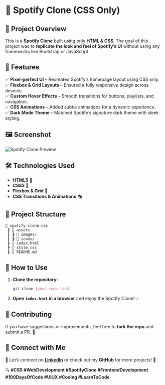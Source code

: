 # 🎵 Spotify Clone (CSS Only)

## 🚀 Project Overview
This is a **Spotify Clone** built using only **HTML & CSS**. The goal of this project was to **replicate the look and feel of Spotify’s UI** without using any frameworks like Bootstrap or JavaScript.

## 🎨 Features
✅ **Pixel-perfect UI** – Recreated Spotify’s homepage layout using CSS only.  
✅ **Flexbox & Grid Layouts** – Ensured a fully responsive design across devices.  
✅ **Custom Hover Effects** – Smooth transitions for buttons, playlists, and navigation.  
✅ **CSS Animations** – Added subtle animations for a dynamic experience.  
✅ **Dark Mode Theme** – Matched Spotify’s signature dark theme with sleek styling.  

## 🖼️ Screenshot
![Spotify Clone Preview](https://drive.google.com/file/d/11lbuScDEufGKUNJu6HWo2rgPNB4-nfwU/view?usp=sharing)

## 🛠️ Technologies Used
- **HTML5** 📄
- **CSS3** 🎨
- **Flexbox & Grid** 📐
- **CSS Transitions & Animations** 🎭

## 📂 Project Structure
```
📁 spotify-clone-css
 ┣ 📂 assets
 ┃ ┣ 🎵 images/
 ┃ ┣ 🎵 icons/
 ┣ 📜 index.html
 ┣ 📜 style.css
 ┣ 📜 README.md
```

## 📌 How to Use
1. **Clone the repository:**  
   ```bash
   git clone [your-repo-link]
   ```
2. **Open `index.html` in a browser** and enjoy the Spotify Clone! 🎶

## 📢 Contributing
If you have suggestions or improvements, feel free to **fork the repo** and submit a PR. 🚀

## 🌟 Connect with Me
💬 Let’s connect on **[LinkedIn](your-linkedin-link)** or check out my **GitHub** for more projects! 🚀  

🔍 **#CSS #WebDevelopment #SpotifyClone #FrontendDevelopment #100DaysOfCode #UIUX #Coding #LearnToCode**
